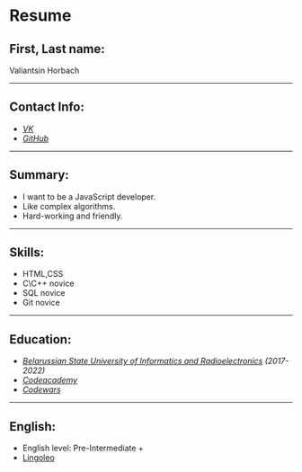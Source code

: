 # **Resume**

## First, Last name:
Valiantsin Horbach

---
## Contact Info:

* [*VK*](https://vk.com/id154124896)
* [*GitHub*](https://github.com/Pakertak)
---
## Summary:

* I want to be a JavaScript developer.
* Like complex algorithms.
* Hard-working and friendly.
---
## Skills:

* HTML,CSS
* C\C++ novice
* SQL novice 
* Git novice
---
## Education:

* *[Belarussian State University of Informatics and Radioelectronics](https://www.bsuir.by/) (2017-2022)*
* *[Codeacademy](https://www.codecademy.com)*
* *[Codewars](https://www.codewars.com)*
---
## English:

* English level: Pre-Intermediate +
* [Lingoleo](https://lingualeo.com)